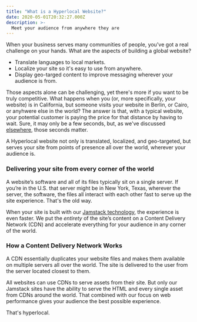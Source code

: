 ```yaml
---
title: "What is a Hyperlocal Website?"
date: 2020-05-01T20:32:27.000Z
description: >-
  Meet your audience from anywhere they are
---
```

When your business serves many communities of people, you've got a real challenge on your hands. What are the aspects of building a global website?

 - Translate languages to local markets.
 - Localize your site so it's easy to use from anywhere.
 - Display geo-targed content to improve messaging wherever your audience is from.

 Those aspects alone can be challenging, yet there's more if you want to be truly competitive. What happens when you (or, more specifically, your website) is in California, but someone visits your website in Berlin, or Cairo, or anyhwere else in the world? The answer is that, with a typical website, your potential customer is paying the price for that distance by having to wait. Sure, it may only be a few seconds, but, as we've discussed [elsewhere](/article/bulletproof-technology/), those seconds matter. 

 A Hyperlocal website not only is translated, localized, and geo-targeted, but serves your site from points of presence all over the world, wherever your audience is.


### Delivering your site from every corner of the world

A website’s software and all of its files typically sit on a single server. If you’re in the U.S. that server might be in New York, Texas, wherever the server, the software, the files all interact with each other fast to serve up the site experience. That's the old way. 

When your site is built with our [Jamstack technology](/article/bulletproof-technology/), the experience is even faster. We put the *entirety* of the site’s content on a Content Delivery Network (CDN) and accelerate everything for your audience in any corner of the world.

### How a Content Delivery Network Works

A CDN essentially duplicates your website files and makes them available on multiple servers all over the world. The site is delivered to the user from the server located closest to them.

All websites can use CDNs to serve assets from their site. But only our Jamstack sites have the ability to serve the HTML and every single asset from CDNs around the world. That combined with our focus on web performance gives your audience the best possible experience.

That's hyperlocal. 
